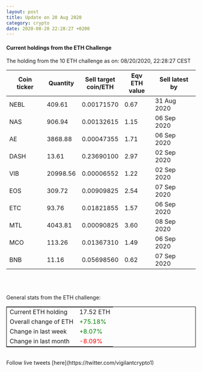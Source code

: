 ```yaml
---
layout: post
title: Update on 20 Aug 2020
category: crypto
date: 2020-08-20 22:28:27 +0200
---
```

<!-- Global site tag (gtag.js) - Google Analytics -->
<script async src="https://www.googletagmanager.com/gtag/js?id=UA-103831149-5"></script>
<script>
  window.dataLayer = window.dataLayer || [];
  function gtag(){dataLayer.push(arguments);}
  gtag('js', new Date());

  gtag('config', 'UA-103831149-5');
</script>


#### Current holdings from the ETH Challenge

The holding from the 10 ETH challenge as on: 08/20/2020, 22:28:27 CEST

|Coin ticker|Quantity|Sell target<br>coin/ETH|Eqv ETH<br>value|Sell latest by|
|-----------|--------|-----------|-----------|--------------|
NEBL|409.61|  0.00171570|0.67|31 Aug 2020|
NAS|906.94|  0.00132615|1.15|06 Sep 2020|
AE|3868.88|  0.00047355|1.71|06 Sep 2020|
DASH|13.61|  0.23690100|2.97|02 Sep 2020|
VIB|20998.56|  0.00006552|1.22|02 Sep 2020|
EOS|309.72|  0.00909825|2.54|07 Sep 2020|
ETC|93.76|  0.01821855|1.57|06 Sep 2020|
MTL|4043.81|  0.00090825|3.60|08 Sep 2020|
MCO|113.26|  0.01367310|1.49|06 Sep 2020|
BNB|11.16|  0.05698560|0.62|07 Sep 2020|

<br>
<br>
<br>
General stats from the ETH challenge:

<table style="border:1px solid black;margin-left:auto;margin-right:auto;">
	<tbody>
	<tr>
		<td>Current ETH holding</td>
		<td>     17.52 ETH</td>
	</tr>
	<tr>
		<td>Overall change of ETH</td>
		<td><font color="green">+75.18%</font></td>
	</tr>
	<tr>
		<td>Change in last week</td>
		<td><font color="green">+8.07%</font></td>
	</tr>
	<tr>
		<td>Change in last month</td>
		<td><font color="red">-8.09%</font></td>
	</tr>
	</tbody>
</table>

<br>
Follow live tweets [here](https://twitter.com/vigilantcrypto1)
<br>
<br>